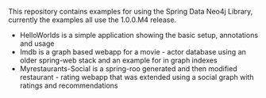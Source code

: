This repository contains examples for using the Spring Data Neo4j Library, 
currently the examples all use the 1.0.0.M4 release.

*  HelloWorlds is a simple application showing the basic setup, annotations and usage
*  Imdb is a graph based webapp for a movie - actor database using an older spring-web stack and an example for in graph indexes
*  Myrestaurants-Social is a spring-roo generated and then modified restaurant - rating webapp that was extended using a social graph with ratings and recommendations
